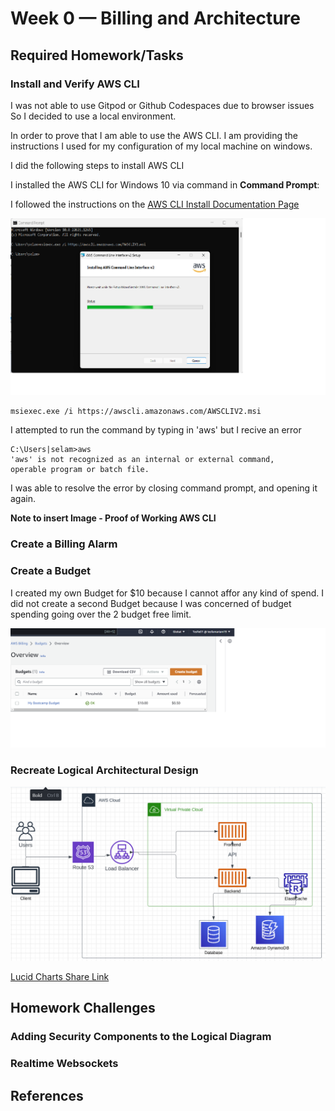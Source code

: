 # Week 0 — Billing and Architecture

## Required Homework/Tasks

### Install and Verify AWS CLI

I was not able to use Gitpod or Github Codespaces due to browser issues
So I decided to use a local environment.

In order to prove that I am able to use the AWS CLI.
I am providing the instructions I used for my configuration of my local machine on windows.

I did the following steps to install AWS CLI

I installed the AWS CLI for Windows 10 via command in **Command Prompt**:

I followed the instructions on the [AWS CLI Install Documentation Page](https://docs.aws.amazon.com/cli/latest/userguide/getting-started-install.html)

![Installing AWS CLI](assets/Installing%20windows%20AWS%20CLI.png)

```
msiexec.exe /i https://awscli.amazonaws.com/AWSCLIV2.msi
```

I attempted to run the command by typing in 'aws' but I recive an error

```
C:\Users|selam>aws
'aws' is not recognized as an internal or external command,
operable program or batch file.
```

I was able to resolve the error by closing command prompt, and opening it again.

**Note to insert Image - Proof of Working AWS CLI**

### Create a Billing Alarm

### Create a Budget

I created my own Budget for $10 because I cannot affor any kind of spend.
I did not create a second Budget because I was concerned of budget spending going over the 2 budget free limit.

![Image of The Budget Alarm I Created](assets/Budgeting%20Alarm.png)

### Recreate Logical Architectural Design

![Cruddur Logical Design](assets/Logical-Architecture-recreation-diagram.png)

[Lucid Charts Share Link](https://lucid.app/lucidchart/aec6d9f5-e6a3-42a2-8aaf-cb6a76a0fc63/edit?viewport_loc=-114%2C93%2C1707%2C753%2C0_0&invitationId=inv_85db70eb-26ed-45e7-91f2-634df1312b23)

## Homework Challenges

### Adding Security Components to the Logical Diagram

### Realtime Websockets

## References

